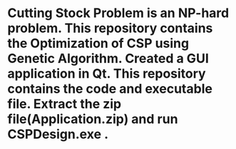 # Cutting Stock Problem is an NP-hard problem. This repository contains the Optimization of CSP using Genetic Algorithm. Created a GUI application in Qt. This repository contains the code and executable file. Extract the zip file(Application.zip) and run CSPDesign.exe  .
